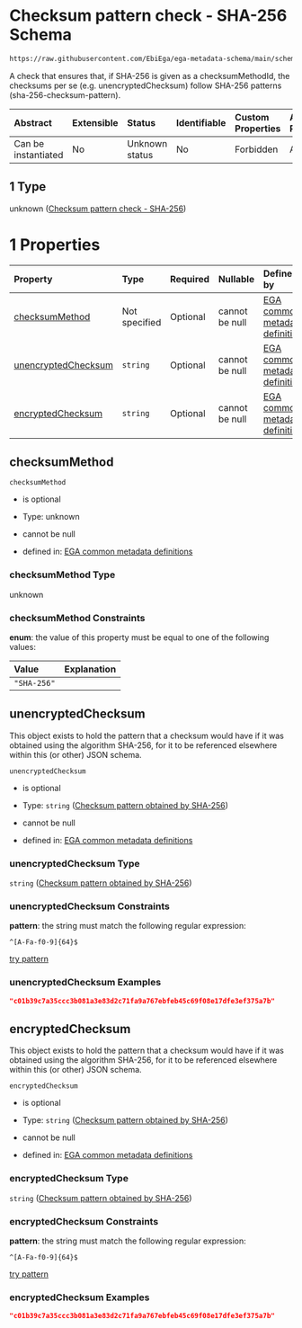 # Checksum pattern check - SHA-256 Schema

```txt
https://raw.githubusercontent.com/EbiEga/ega-metadata-schema/main/schemas/EGA.common-definitions.json#/definitions/checksumPatternCheck/anyOf/1
```

A check that ensures that, if SHA-256 is given as a checksumMethodId, the checksums per se (e.g. unencryptedChecksum) follow SHA-256 patterns (sha-256-checksum-pattern).

| Abstract            | Extensible | Status         | Identifiable | Custom Properties | Additional Properties | Access Restrictions | Defined In                                                                                           |
| :------------------ | :--------- | :------------- | :----------- | :---------------- | :-------------------- | :------------------ | :--------------------------------------------------------------------------------------------------- |
| Can be instantiated | No         | Unknown status | No           | Forbidden         | Allowed               | none                | [EGA.common-definitions.json\*](../../../schemas/EGA.common-definitions.json "open original schema") |

## 1 Type

unknown ([Checksum pattern check - SHA-256](ega-4-definitions-check-checksum-checks-based-on-its-method-anyof-checksum-pattern-check---sha-256.md))

# 1 Properties

| Property                                    | Type          | Required | Nullable       | Defined by                                                                                                                                                                                                                                                                                                                                                                |
| :------------------------------------------ | :------------ | :------- | :------------- | :------------------------------------------------------------------------------------------------------------------------------------------------------------------------------------------------------------------------------------------------------------------------------------------------------------------------------------------------------------------------ |
| [checksumMethod](#checksummethod)           | Not specified | Optional | cannot be null | [EGA common metadata definitions](ega-4-definitions-check-checksum-checks-based-on-its-method-anyof-checksum-pattern-check---sha-256-properties-checksummethod.md "https://raw.githubusercontent.com/EbiEga/ega-metadata-schema/main/schemas/EGA.common-definitions.json#/definitions/checksumPatternCheck/anyOf/1/properties/checksumMethod")                            |
| [unencryptedChecksum](#unencryptedchecksum) | `string`      | Optional | cannot be null | [EGA common metadata definitions](ega-4-definitions-check-checksum-checks-based-on-its-method-anyof-checksum-pattern-check---sha-256-properties-checksum-pattern-obtained-by-sha-256.md "https://raw.githubusercontent.com/EbiEga/ega-metadata-schema/main/schemas/EGA.common-definitions.json#/definitions/checksumPatternCheck/anyOf/1/properties/unencryptedChecksum") |
| [encryptedChecksum](#encryptedchecksum)     | `string`      | Optional | cannot be null | [EGA common metadata definitions](ega-4-definitions-check-checksum-checks-based-on-its-method-anyof-checksum-pattern-check---sha-256-properties-checksum-pattern-obtained-by-sha-256-1.md "https://raw.githubusercontent.com/EbiEga/ega-metadata-schema/main/schemas/EGA.common-definitions.json#/definitions/checksumPatternCheck/anyOf/1/properties/encryptedChecksum") |

## checksumMethod



`checksumMethod`

*   is optional

*   Type: unknown

*   cannot be null

*   defined in: [EGA common metadata definitions](ega-4-definitions-check-checksum-checks-based-on-its-method-anyof-checksum-pattern-check---sha-256-properties-checksummethod.md "https://raw.githubusercontent.com/EbiEga/ega-metadata-schema/main/schemas/EGA.common-definitions.json#/definitions/checksumPatternCheck/anyOf/1/properties/checksumMethod")

### checksumMethod Type

unknown

### checksumMethod Constraints

**enum**: the value of this property must be equal to one of the following values:

| Value       | Explanation |
| :---------- | :---------- |
| `"SHA-256"` |             |

## unencryptedChecksum

This object exists to hold the pattern that a checksum would have if it was obtained using the algorithm SHA-256, for it to be referenced elsewhere within this (or other) JSON schema.

`unencryptedChecksum`

*   is optional

*   Type: `string` ([Checksum pattern obtained by SHA-256](ega-4-definitions-check-checksum-checks-based-on-its-method-anyof-checksum-pattern-check---sha-256-properties-checksum-pattern-obtained-by-sha-256.md))

*   cannot be null

*   defined in: [EGA common metadata definitions](ega-4-definitions-check-checksum-checks-based-on-its-method-anyof-checksum-pattern-check---sha-256-properties-checksum-pattern-obtained-by-sha-256.md "https://raw.githubusercontent.com/EbiEga/ega-metadata-schema/main/schemas/EGA.common-definitions.json#/definitions/checksumPatternCheck/anyOf/1/properties/unencryptedChecksum")

### unencryptedChecksum Type

`string` ([Checksum pattern obtained by SHA-256](ega-4-definitions-check-checksum-checks-based-on-its-method-anyof-checksum-pattern-check---sha-256-properties-checksum-pattern-obtained-by-sha-256.md))

### unencryptedChecksum Constraints

**pattern**: the string must match the following regular expression:&#x20;

```regexp
^[A-Fa-f0-9]{64}$
```

[try pattern](https://regexr.com/?expression=%5E%5BA-Fa-f0-9%5D%7B64%7D%24 "try regular expression with regexr.com")

### unencryptedChecksum Examples

```json
"c01b39c7a35ccc3b081a3e83d2c71fa9a767ebfeb45c69f08e17dfe3ef375a7b"
```

## encryptedChecksum

This object exists to hold the pattern that a checksum would have if it was obtained using the algorithm SHA-256, for it to be referenced elsewhere within this (or other) JSON schema.

`encryptedChecksum`

*   is optional

*   Type: `string` ([Checksum pattern obtained by SHA-256](ega-4-definitions-check-checksum-checks-based-on-its-method-anyof-checksum-pattern-check---sha-256-properties-checksum-pattern-obtained-by-sha-256-1.md))

*   cannot be null

*   defined in: [EGA common metadata definitions](ega-4-definitions-check-checksum-checks-based-on-its-method-anyof-checksum-pattern-check---sha-256-properties-checksum-pattern-obtained-by-sha-256-1.md "https://raw.githubusercontent.com/EbiEga/ega-metadata-schema/main/schemas/EGA.common-definitions.json#/definitions/checksumPatternCheck/anyOf/1/properties/encryptedChecksum")

### encryptedChecksum Type

`string` ([Checksum pattern obtained by SHA-256](ega-4-definitions-check-checksum-checks-based-on-its-method-anyof-checksum-pattern-check---sha-256-properties-checksum-pattern-obtained-by-sha-256-1.md))

### encryptedChecksum Constraints

**pattern**: the string must match the following regular expression:&#x20;

```regexp
^[A-Fa-f0-9]{64}$
```

[try pattern](https://regexr.com/?expression=%5E%5BA-Fa-f0-9%5D%7B64%7D%24 "try regular expression with regexr.com")

### encryptedChecksum Examples

```json
"c01b39c7a35ccc3b081a3e83d2c71fa9a767ebfeb45c69f08e17dfe3ef375a7b"
```
